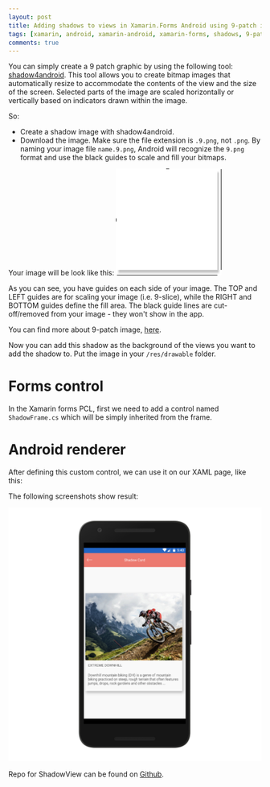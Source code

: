 ```yaml
---
layout: post
title: Adding shadows to views in Xamarin.Forms Android using 9-patch image
tags: [xamarin, android, xamarin-android, xamarin-forms, shadows, 9-patch]
comments: true
---
```


You can simply create a 9 patch graphic by using the following tool: [shadow4android](http://inloop.github.io/shadow4android/).
This tool allows you to create bitmap images that automatically resize to accommodate the contents of the view and the size of the screen. Selected parts of the image are scaled horizontally or vertically based on indicators drawn within the image.

So:

* Create a shadow image with shadow4android.
* Download the image. Make sure the file extension is `.9.png`, not `.png`.  By naming your image file `name.9.png`, Android will recognize the `9.png` format and use the black guides to scale and fill your bitmaps.

Your image will be look like this:
![screenshot](/images/Shadow4android/shadow_card.9.png "screenshot")

As you can see, you have guides on each side of your image. The TOP and LEFT guides are for scaling your image (i.e. 9-slice), while the RIGHT and BOTTOM guides define the fill area. The black guide lines are cut-off/removed from your image - they won't show in the app. 

You can find more about 9-patch image, [here](http://radleymarx.com/blog/simple-guide-to-9-patch/).

Now you can add this shadow as the background of the views you want to add the shadow to. Put the image in your `/res/drawable` folder.

# Forms control

In the Xamarin forms PCL, first we need to add a control named `ShadowFrame.cs` which will be simply inherited from the frame.

<script src="https://gist.github.com/Stayrony/b50e598ac4cf8cedb96320fe470ee1e6.js"></script>

# Android renderer

<script src="https://gist.github.com/Stayrony/7b99514e5dd9c6d5f1713af3b7bb6833.js"></script>

After defining this custom control, we can use it on our XAML page, like this:

<script src="https://gist.github.com/Stayrony/7ee9040cc7632c7edd462d3b5b587f52.js"></script>

The following screenshots show result: 

![screenshot1](/images/Shadow4android/add-shadow-to-custom-shape-on-android.png "screenshot1")

Repo for ShadowView can be found on [Github](https://github.com/Stayrony/Xamarin.Forms.Samples).
